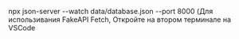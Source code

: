 npx json-server --watch data/database.json --port 8000  (Для использивания FakeAPI Fetch, Откройте на втором терминале на VSCode
